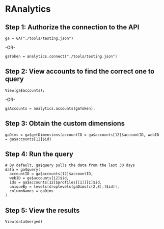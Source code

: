 # RAnalytics

###
## Step 1: Authorize the connection to the API
```
ga = GA("./tools/testing.json")
```

-OR-

```
gaToken = analytics.connect("./tools/testing.json")
```

###
## Step 2: View accounts to find the correct one to query
```
View(ga$accounts);
```

-OR-

```
gaAccounts = analytics.accounts(gaToken);
```

###
## Step 3: Obtain the custom dimensions 
```
gaDims = ga$getDimensions(accountID = ga$accounts[12]$accountID, webID = ga$accounts[12]$id)
```

###
## Step 4: Run the query

```
# By default, ga$query pulls the data from the last 30 days
data = ga$query(
  accountID = ga$accounts[12]$accountID, 
  webID = ga$accounts[12]$id, 
  ids = ga$accounts[12]$profiles[[1]][1]$id, 
  uniqueBy = levels(droplevels(gaDims[c(2,8),]$id)), 
  columnNames = gaDims
)
```

###
## Step 5: View the results
```
View(data$merged)
```
